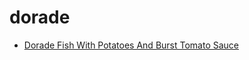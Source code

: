 # dorade

 * [Dorade Fish With Potatoes And Burst Tomato Sauce](../../index/d/dorade-fish-with-potatoes-and-burst-tomato-sauce.json)
